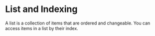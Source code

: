 # List and Indexing

A list is a collection of items that are ordered and changeable. You can access items in a list by their index.

